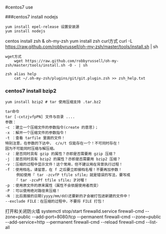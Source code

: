 #centos7 use

###centos7 install nodejs

	yum install epel-release 设置安装源
	yum install nodejs

centos install zsh & oh-my-zsh
	yum install zsh
	curl方式
		curl -L https://raw.github.com/robbyrussell/oh-my-zsh/master/tools/install.sh | sh
		
	wget方式
		wget https://raw.github.com/robbyrussell/oh-my-zsh/master/tools/install.sh -O - | sh
	
	zsh alias help
		cat ~/.oh-my-zsh/plugins/git/git.plugin.zsh >> zsh_help.txt
### centos7 install  bzip2

	yum install bzip2 # tar 使用压缩支持 .tar.bz2

	tar命令
	tar [-cxtzjvfpPN] 文件与目录 ....
	参数：
	-c ：建立一个压缩文件的参数指令(create 的意思)；
	-x ：解开一个压缩文件的参数指令！
	-t ：查看 tarfile 里面的文件！
	特别注意，在参数的下达中， c/x/t 仅能存在一个！不可同时存在！
	因为不可能同时压缩与解压缩。
	-z ：是否同时具有 gzip 的属性？亦即是否需要用 gzip 压缩？
	-j ：是否同时具有 bzip2 的属性？亦即是否需要用 bzip2 压缩？
	-v ：压缩的过程中显示文件！这个常用，但不建议用在背景执行过程！
	-f ：使用档名，请留意，在 f 之后要立即接档名喔！不要再加参数！
	　　　例如使用『 tar -zcvfP tfile sfile』就是错误的写法，要写成
	　　　『 tar -zcvPf tfile sfile』才对喔！
	-p ：使用原文件的原来属性（属性不会依据使用者而变）
	-P ：可以使用绝对路径来压缩！
	-N ：比后面接的日期(yyyy/mm/dd)还要新的才会被打包进新建的文件中！
	--exclude FILE：在压缩的过程中，不要将 FILE 打包！
	
打开和关闭防火墙
	systemctl stop/start firewalld.service
	firewall-cmd --zone=public --add-port=8080/tcp --permanent
	firewall-cmd --zone=public --add-service=http --permanent
	firewall-cmd --reload
	firewall-cmd --list-all
